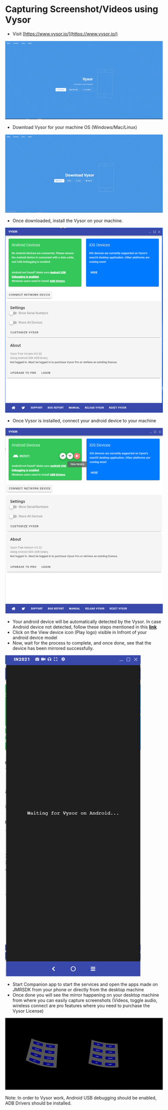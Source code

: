 # Capturing Screenshot/Videos using Vysor

* Visit [https://www.vysor.io/](https://www.vysor.io/)

![](../../.gitbook/assets/1.PNG)

* Download Vysor for your machine OS (Windows/Mac/Linux)

![](../../.gitbook/assets/2.PNG)

* Once downloaded, install the Vysor on your machine.

![](../../.gitbook/assets/6.PNG)

* Once Vysor is installed, connect your android device to your machine

![](../../.gitbook/assets/7.PNG)

* Your android device will be automatically detected by the Vysor. In case Android device not detected, follow these steps mentioned in this [**link**](https://support.vysor.io/technical/notfound/)
* Click on the View device icon (Play logo) visible in Infront of your android device model
* Now, wait for the process to complete, and once done, see that the device has been mirrored successfully.

![](../../.gitbook/assets/8.PNG)

* Start Companion app to start the services and open the apps made on JMRSDK from your phone or directly from the desktop machine
* Once done you will see the mirror happening on your desktop machine from where you can easily capture screenshots (Videos, toggle audio, wireless connect are pro features where you need to purchase the Vysor License)

![](../../.gitbook/assets/10.PNG)

Note: In order to Vysor work, Android USB debugging should be enabled, ADB Drivers should be installed.
